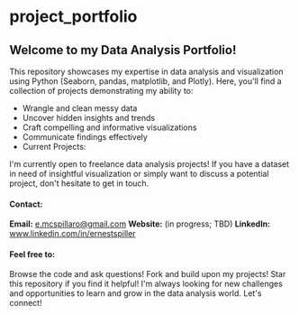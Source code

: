 # project_portfolio
## Welcome to my Data Analysis Portfolio!

This repository showcases my expertise in data analysis and visualization using Python (Seaborn, pandas, matplotlib, and Plotly). Here, you'll find a collection of projects demonstrating my ability to:

- Wrangle and clean messy data
- Uncover hidden insights and trends
- Craft compelling and informative visualizations
- Communicate findings effectively
- Current Projects:

I'm currently open to freelance data analysis projects! If you have a dataset in need of insightful visualization or simply want to discuss a potential project, don't hesitate to get in touch.

#### Contact:

**Email:** e.mcspillaro@gmail.com
**Website:** (in progress; TBD)
**LinkedIn:** www.linkedin.com/in/ernestspiller

#### Feel free to:

Browse the code and ask questions!
Fork and build upon my projects!
Star this repository if you find it helpful!
I'm always looking for new challenges and opportunities to learn and grow in the data analysis world. Let's connect!
